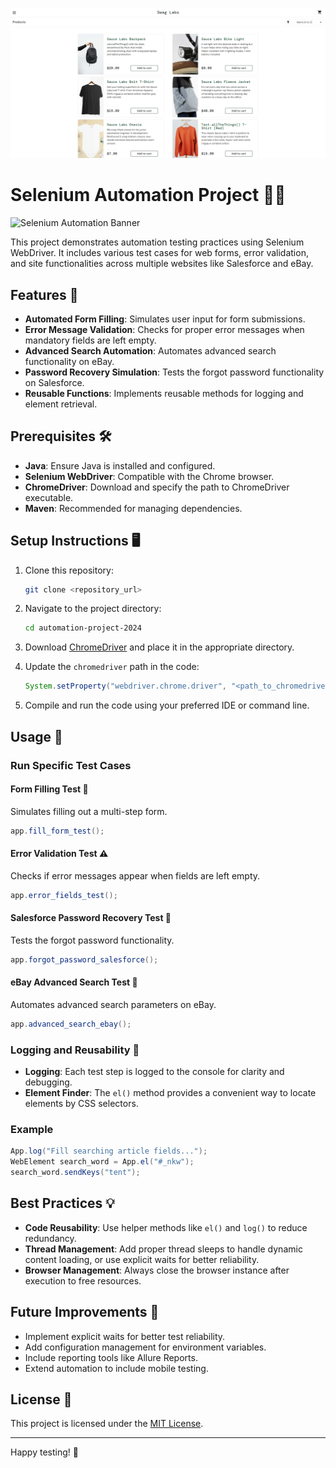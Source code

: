 ![Saucedemo](./cover.png)
# Selenium Automation Project 🚀🤖

![Selenium Automation Banner](https://via.placeholder.com/1200x300?text=Selenium+Automation+Project)

This project demonstrates automation testing practices using Selenium WebDriver. It includes various test cases for web forms, error validation, and site functionalities across multiple websites like Salesforce and eBay.

## Features 🌟

- **Automated Form Filling**: Simulates user input for form submissions.
- **Error Message Validation**: Checks for proper error messages when mandatory fields are left empty.
- **Advanced Search Automation**: Automates advanced search functionality on eBay.
- **Password Recovery Simulation**: Tests the forgot password functionality on Salesforce.
- **Reusable Functions**: Implements reusable methods for logging and element retrieval.

## Prerequisites 🛠️

- **Java**: Ensure Java is installed and configured.
- **Selenium WebDriver**: Compatible with the Chrome browser.
- **ChromeDriver**: Download and specify the path to ChromeDriver executable.
- **Maven**: Recommended for managing dependencies.

## Setup Instructions 🖥️

1. Clone this repository:
   ```bash
   git clone <repository_url>
   ```

2. Navigate to the project directory:
   ```bash
   cd automation-project-2024
   ```

3. Download [ChromeDriver](https://chromedriver.chromium.org/downloads) and place it in the appropriate directory.

4. Update the `chromedriver` path in the code:
   ```java
   System.setProperty("webdriver.chrome.driver", "<path_to_chromedriver>");
   ```

5. Compile and run the code using your preferred IDE or command line.

## Usage 🧪

### Run Specific Test Cases

#### Form Filling Test 📝
Simulates filling out a multi-step form.
```java
app.fill_form_test();
```

#### Error Validation Test ⚠️
Checks if error messages appear when fields are left empty.
```java
app.error_fields_test();
```

#### Salesforce Password Recovery Test 🔑
Tests the forgot password functionality.
```java
app.forgot_password_salesforce();
```

#### eBay Advanced Search Test 🛒
Automates advanced search parameters on eBay.
```java
app.advanced_search_ebay();
```

### Logging and Reusability 📜
- **Logging**: Each test step is logged to the console for clarity and debugging.
- **Element Finder**: The `el()` method provides a convenient way to locate elements by CSS selectors.

### Example
```java
App.log("Fill searching article fields...");
WebElement search_word = App.el("#_nkw");
search_word.sendKeys("tent");
```

## Best Practices 💡

- **Code Reusability**: Use helper methods like `el()` and `log()` to reduce redundancy.
- **Thread Management**: Add proper thread sleeps to handle dynamic content loading, or use explicit waits for better reliability.
- **Browser Management**: Always close the browser instance after execution to free resources.

## Future Improvements 🚀

- Implement explicit waits for better test reliability.
- Add configuration management for environment variables.
- Include reporting tools like Allure Reports.
- Extend automation to include mobile testing.

## License 📄

This project is licensed under the [MIT License](LICENSE).

---

Happy testing! 🎉
